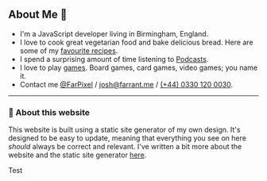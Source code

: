 ## About Me 👋

- I'm a JavaScript developer living in Birmingham, England.
- I love to cook great vegetarian food and bake delicious bread. Here are some of my [favourite recipes](/recipes).
- I spend a surprising amount of time listening to [Podcasts](/podcasts).
- I love to play [games](/games). Board games, card games, video games; you name it.
- Contact me [@FarPixel](https://twitter.com/farpixel) / [josh@farrant.me](mailto:josh@farrant.me) / [(+44) 0330 120 0030](tel:00443301200030).

---

### 🚀 About this website

This website is built using a static site generator of my own design. It's designed to be easy to update, meaning that everything you see on here _should_ always be correct and relevant. I've written a bit more about the website and the static site generator [here](/readme).

Test